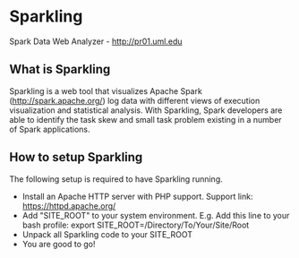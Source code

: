 Sparkling
=========

Spark Data Web Analyzer - <http://pr01.uml.edu>

## What is Sparkling

Sparkling is a web tool that visualizes Apache Spark (<http://spark.apache.org/>) log data with different views of execution visualization and statistical analysis. With Sparkling, Spark developers are able to identify the task skew and small task problem existing in a number of Spark applications.

## How to setup Sparkling

The following setup is required to have Sparkling running.

+ Install an Apache HTTP server with PHP support. Support link: <https://httpd.apache.org/>
+ Add "SITE_ROOT" to your system environment. E.g. Add this line to your bash profile: export SITE_ROOT=/Directory/To/Your/Site/Root
+ Unpack all Sparkling code to your SITE_ROOT
+ You are good to go!
